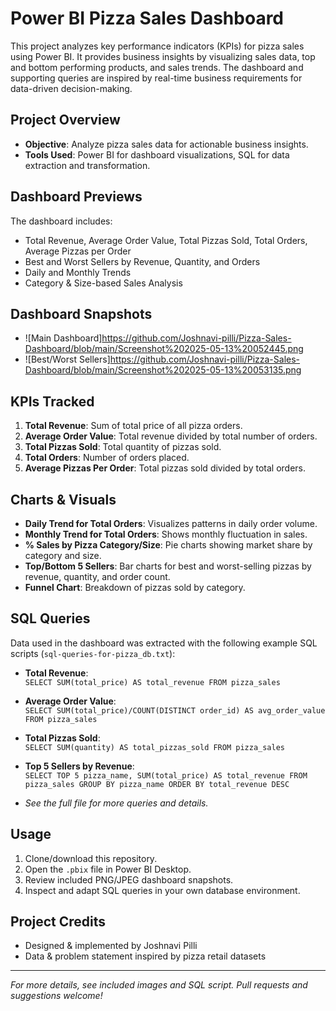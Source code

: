 # Power BI Pizza Sales Dashboard

This project analyzes key performance indicators (KPIs) for pizza sales using Power BI. It provides business insights by visualizing sales data, top and bottom performing products, and sales trends. The dashboard and supporting queries are inspired by real-time business requirements for data-driven decision-making.

## Project Overview

- **Objective**: Analyze pizza sales data for actionable business insights.
- **Tools Used**: Power BI for dashboard visualizations, SQL for data extraction and transformation.

## Dashboard Previews

The dashboard includes:
- Total Revenue, Average Order Value, Total Pizzas Sold, Total Orders, Average Pizzas per Order
- Best and Worst Sellers by Revenue, Quantity, and Orders
- Daily and Monthly Trends
- Category & Size-based Sales Analysis

## Dashboard Snapshots

- ![Main Dashboard]https://github.com/Joshnavi-pilli/Pizza-Sales-Dashboard/blob/main/Screenshot%202025-05-13%20052445.png
- ![Best/Worst Sellers]https://github.com/Joshnavi-pilli/Pizza-Sales-Dashboard/blob/main/Screenshot%202025-05-13%20053135.png


## KPIs Tracked

1. **Total Revenue**: Sum of total price of all pizza orders.
2. **Average Order Value**: Total revenue divided by total number of orders.
3. **Total Pizzas Sold**: Total quantity of pizzas sold.
4. **Total Orders**: Number of orders placed.
5. **Average Pizzas Per Order**: Total pizzas sold divided by total orders.

## Charts & Visuals

- **Daily Trend for Total Orders**: Visualizes patterns in daily order volume.
- **Monthly Trend for Total Orders**: Shows monthly fluctuation in sales.
- **% Sales by Pizza Category/Size**: Pie charts showing market share by category and size.
- **Top/Bottom 5 Sellers**: Bar charts for best and worst-selling pizzas by revenue, quantity, and order count.
- **Funnel Chart**: Breakdown of pizzas sold by category.

## SQL Queries

Data used in the dashboard was extracted with the following example SQL scripts (`sql-queries-for-pizza_db.txt`):

- **Total Revenue**:  
  `SELECT SUM(total_price) AS total_revenue FROM pizza_sales`

- **Average Order Value**:  
  `SELECT SUM(total_price)/COUNT(DISTINCT order_id) AS avg_order_value FROM pizza_sales`

- **Total Pizzas Sold**:  
  `SELECT SUM(quantity) AS total_pizzas_sold FROM pizza_sales`

- **Top 5 Sellers by Revenue**:  
  `SELECT TOP 5 pizza_name, SUM(total_price) AS total_revenue FROM pizza_sales GROUP BY pizza_name ORDER BY total_revenue DESC`

- _See the full file for more queries and details._

## Usage

1. Clone/download this repository.
2. Open the `.pbix` file in Power BI Desktop.
3. Review included PNG/JPEG dashboard snapshots.
4. Inspect and adapt SQL queries in your own database environment.

## Project Credits

- Designed & implemented by Joshnavi Pilli
- Data & problem statement inspired by pizza retail datasets

---

_For more details, see included images and SQL script. Pull requests and suggestions welcome!_
